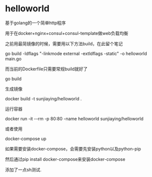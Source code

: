 # helloworld

基于golang的一个简单http程序

用于在docker+nginx+consul+consul-template做web负载均衡


之前用最简镜像的时候，需要用以下方法build，在此留个笔记

go build -ldflags "-linkmode external -extldflags -static" -o helloworld main.go

而当前的Dockerfile只需要常规build就好了

go build

生成镜像

docker build -t sunjiaying/helloworld .

运行容器

docker run -it --rm -p 80:80 -name helloworld sunjiaying/helloworld

或者使用

docker-compose up

如果需要安装docker-compose，会需要先安装python以及python-pip

然后通过pip install docker-compose来安装docker-compose



添加了一点sh测试.